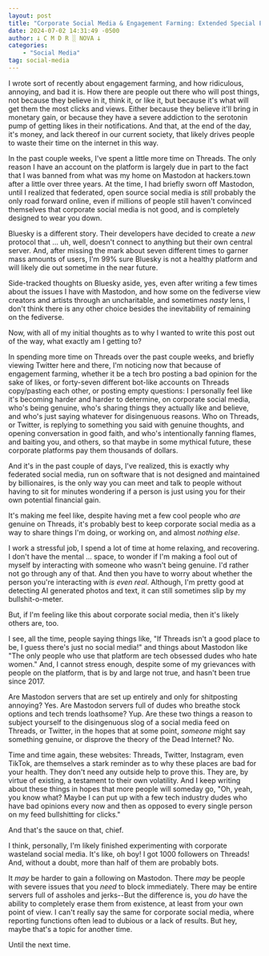 ```yaml
---
layout: post
title: "Corporate Social Media & Engagement Farming: Extended Special Edition Max"
date: 2024-07-02 14:31:49 -0500
author: 𐕣 C M D R ░ NOVA 𐕣
categories:
    - "Social Media"
tag: social-media
---
```


<!-- wp:paragraph -->
<p>I wrote sort of recently about engagement farming, and how ridiculous, annoying, and bad it is. How there are people out there who will post things, not because they believe in it, think it, or like it, but because it's what will get them the most clicks and views. Either because they believe it'll bring in monetary gain, or because they have a severe addiction to the serotonin pump of getting likes in their notifications. And that, at the end of the day, it's money, and lack thereof in our current society, that likely drives people to waste their time on the internet in this way.</p>
<!-- /wp:paragraph -->

<!-- wp:paragraph -->
<p>In the past couple weeks, I've spent a little more time on Threads. The only reason I have an account on the platform is largely due in part to the fact that I was banned from what was my home on Mastodon at hackers.town after a little over three years. At the time, I had briefly sworn off Mastodon, until I realized that federated, open source social media is <em>still</em> probably the only road forward online, even if millions of people still haven't convinced themselves that corporate social media is not good, and is completely designed to wear you down.</p>
<!-- /wp:paragraph -->

<!-- wp:paragraph -->
<p>Bluesky is a different story. Their developers have decided to create a <em>new</em> protocol that ... uh, well, doesn't connect to anything but their own central server. And, after missing the mark about seven different times to garner mass amounts of users, I'm 99% sure Bluesky is not a healthy platform and will likely die out sometime in the near future.</p>
<!-- /wp:paragraph -->

<!-- wp:paragraph -->
<p>Side-tracked thoughts on Bluesky aside, yes, even after writing a few times about the issues I have with Mastodon, and how some on the fediverse view creators and artists through an uncharitable, and sometimes <em>nasty</em> lens, I don't think there is any other choice besides the inevitability of remaining on the fediverse.</p>
<!-- /wp:paragraph -->

<!-- wp:paragraph -->
<p>Now, with all of my initial thoughts as to why I wanted to write this post out of the way, what exactly am I getting to?</p>
<!-- /wp:paragraph -->

<!-- wp:paragraph -->
<p>In spending more time on Threads over the past couple weeks, and briefly viewing Twitter here and there, I'm noticing now that because of engagement farming, whether it be a tech bro posting a bad opinion for the sake of likes, or forty-seven different bot-like accounts on Threads copy/pasting each other, or posting empty questions: I personally feel like it's becoming harder and harder to determine, on corporate social media, who's being genuine, who's sharing things they actually like and believe, and who's just saying whatever for disingenuous reasons. Who on Threads, or Twitter, is replying to something you said with genuine thoughts, and opening conversation in good faith, and who's intentionally fanning flames, and baiting you, and others, so that maybe in some mythical future, these corporate platforms pay them thousands of dollars.</p>
<!-- /wp:paragraph -->

<!-- wp:paragraph -->
<p>And it's in the past couple of days, I've realized, this is exactly why federated social media, run on software that is not designed and maintained by billionaires, is the only way you can meet and talk to people without having to sit for minutes wondering if a person is just using you for their own potential financial gain.</p>
<!-- /wp:paragraph -->

<!-- wp:paragraph -->
<p>It's making me feel like, despite having met a few cool people who <em>are</em> genuine on Threads, it's probably best to keep corporate social media as a way to share things I'm doing, or working on, and almost <em>nothing else</em>.</p>
<!-- /wp:paragraph -->

<!-- wp:paragraph -->
<p>I work a stressful job, I spend a lot of time at home relaxing, and recovering. I don't have the mental ... space, to wonder if I'm making a fool out of myself by interacting with someone who wasn't being genuine. I'd rather not go through any of that. And then you have to worry about whether the person you're interacting with <em>is even real</em>. Although, I'm pretty good at detecting AI generated photos and text, it can still sometimes slip by my bullshit-o-meter.</p>
<!-- /wp:paragraph -->

<!-- wp:paragraph -->
<p>But, if I'm feeling like this about corporate social media, then it's likely others are, too.</p>
<!-- /wp:paragraph -->

<!-- wp:paragraph -->
<p>I see, all the time, people saying things like, "If Threads isn't a good place to be, I guess there's just no social media!" and things about Mastodon like "The only people who use that platform are tech obsessed dudes who hate women." And, I cannot stress enough, despite some of my grievances with people on the platform, that is by and large not true, and hasn't been true since 2017.</p>
<!-- /wp:paragraph -->

<!-- wp:paragraph -->
<p>Are Mastodon servers that are set up entirely and only for shitposting annoying? Yes. Are Mastodon servers full of dudes who breathe stock options and tech trends loathsome? Yup. Are these two things a reason to subject yourself to the disingenuous slog of a social media feed on Threads, or Twitter, in the hopes that at some point, <em>someone</em> might say something genuine, or disprove the theory of the Dead Internet? No.</p>
<!-- /wp:paragraph -->

<!-- wp:paragraph -->
<p>Time and time again, these websites: Threads, Twitter, Instagram, even TikTok, are themselves a stark reminder as to why these places are bad for your health. They don't need any outside help to prove this. They are, by virtue of existing, a testament to their own volatility. And I keep writing about these things in hopes that more people will someday go, "Oh, yeah, you know what? Maybe I can put up with a few tech industry dudes who have bad opinions every now and then as opposed to every single person on my feed bullshitting for clicks."</p>
<!-- /wp:paragraph -->

<!-- wp:paragraph -->
<p>And that's the sauce on that, chief.</p>
<!-- /wp:paragraph -->

<!-- wp:paragraph -->
<p>I think, personally, I'm likely finished experimenting with corporate wasteland social media. It's like, oh boy! I got 1000 followers on Threads! And, without a doubt, more than half of them are probably bots.</p>
<!-- /wp:paragraph -->

<!-- wp:paragraph -->
<p>It <em>may</em> be harder to gain a following on Mastodon. There <em>may</em> be people with severe issues that you <em>need</em> to block immediately. There may be entire servers full of assholes and jerks--But the difference is, you <em>do</em> have the ability to completely erase them from existence, at least from your own point of view. I can't really say the same for corporate social media, where reporting functions often lead to dubious or a lack of results. But hey, maybe that's a topic for another time.</p>
<!-- /wp:paragraph -->

<!-- wp:paragraph -->
<p>Until the next time.</p>
<!-- /wp:paragraph -->